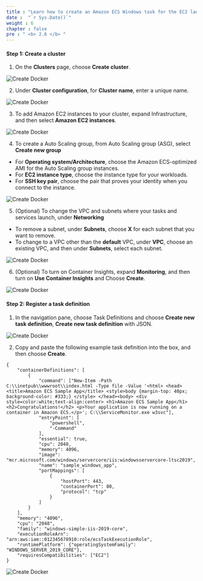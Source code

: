 ```yaml
---
title : "Learn how to create an Amazon ECS Windows task for the EC2 launch type"
date :  "`r Sys.Date()`"
weight : 6
chapter : false
pre : " <b> 2.6 </b> "
---
```


#### Step 1: Create a cluster

1. On the **Clusters** page, choose **Create cluster**.

![Create Docker](/images/6/1.png?featherlight=false&width=90pc)

2. Under **Cluster configuration**, for **Cluster name**, enter a unique name.

![Create Docker](/images/6/2.png?featherlight=false&width=90pc)

3. To add Amazon EC2 instances to your cluster, expand Infrastructure, and then select **Amazon EC2 instances**.

![Create Docker](/images/6/2.png?featherlight=false&width=90pc)

4. To create a Auto Scaling group, from Auto Scaling group (ASG), select **Create new group**
- For **Operating system/Architecture**, choose the Amazon ECS-optimized AMI for the Auto Scaling group instances.
- For **EC2 instance type**, choose the instance type for your workloads. 
- For **SSH key pair**, choose the pair that proves your identity when you connect to the instance.

![Create Docker](/images/6/3.png?featherlight=false&width=90pc)

5. (Optional) To change the VPC and subnets where your tasks and services launch, under **Networking**
- To remove a subnet, under **Subnets**, choose **X** for each subnet that you want to remove.
- To change to a VPC other than the **default** VPC, under **VPC**, choose an existing VPC, and then under **Subnets**, select each subnet.

![Create Docker](/images/6/4.png?featherlight=false&width=90pc)

6. (Optional) To turn on Container Insights, expand **Monitoring**, and then turn on **Use Container Insights** and Choose **Create**.

![Create Docker](/images/6/5.png?featherlight=false&width=90pc)

#### Step 2: Register a task definition

1. In the navigation pane, choose Task Definitions and choose **Create new task definition**, **Create new task definition** with JSON.

![Create Docker](/images/6/6.png?featherlight=false&width=90pc)

2. Copy and paste the following example task definition into the box, and then choose **Create**.

```
{
    "containerDefinitions": [
        {
            "command": ["New-Item -Path C:\\inetpub\\wwwroot\\index.html -Type file -Value '<html> <head> <title>Amazon ECS Sample App</title> <style>body {margin-top: 40px; background-color: #333;} </style> </head><body> <div style=color:white;text-align:center> <h1>Amazon ECS Sample App</h1> <h2>Congratulations!</h2> <p>Your application is now running on a container in Amazon ECS.</p>'; C:\\ServiceMonitor.exe w3svc"],
            "entryPoint": [
                "powershell",
                "-Command"
            ],
            "essential": true,
            "cpu": 2048,
            "memory": 4096,
            "image": "mcr.microsoft.com/windows/servercore/iis:windowsservercore-ltsc2019",
            "name": "sample_windows_app",
            "portMappings": [
                {
                    "hostPort": 443,
                    "containerPort": 80,
                    "protocol": "tcp"
                }
            ]
        }
    ],
    "memory": "4096",
    "cpu": "2048",
    "family": "windows-simple-iis-2019-core",
    "executionRoleArn": "arn:aws:iam::012345678910:role/ecsTaskExecutionRole",
    "runtimePlatform": {"operatingSystemFamily": "WINDOWS_SERVER_2019_CORE"},
    "requiresCompatibilities": ["EC2"]
}
```

![Create Docker](/images/6/7.png?featherlight=false&width=90pc)
